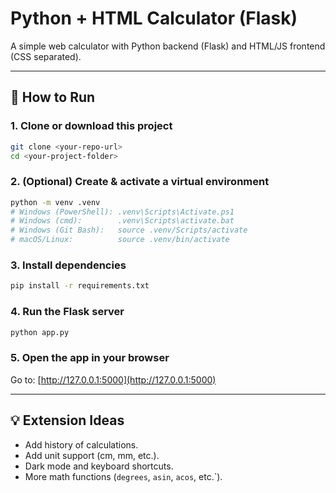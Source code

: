 # Python + HTML Calculator (Flask)

A simple web calculator with Python backend (Flask) and HTML/JS frontend (CSS separated).

---

## 🚀 How to Run

### 1. Clone or download this project
```bash
git clone <your-repo-url>
cd <your-project-folder>
```

### 2. (Optional) Create & activate a virtual environment
```bash
python -m venv .venv
# Windows (PowerShell): .venv\Scripts\Activate.ps1
# Windows (cmd):        .venv\Scripts\activate.bat
# Windows (Git Bash):   source .venv/Scripts/activate
# macOS/Linux:          source .venv/bin/activate
```

### 3. Install dependencies
```bash
pip install -r requirements.txt
```

### 4. Run the Flask server
```bash
python app.py
```

### 5. Open the app in your browser
Go to: [http://127.0.0.1:5000](http://127.0.0.1:5000)

---

## 💡 Extension Ideas
- Add history of calculations.
- Add unit support (cm, mm, etc.).
- Dark mode and keyboard shortcuts.
- More math functions (`degrees`, `asin`, `acos`, etc.`).

